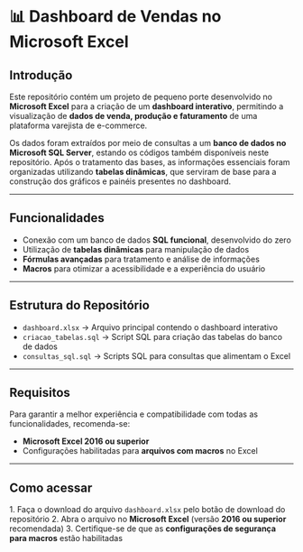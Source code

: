 # 📊 Dashboard de Vendas no Microsoft Excel

## Introdução

Este repositório contém um projeto de pequeno porte desenvolvido no **Microsoft Excel** para a criação de um **dashboard interativo**, permitindo a visualização de **dados de venda, produção e faturamento** de uma plataforma varejista de e-commerce.

Os dados foram extraídos por meio de consultas a um **banco de dados no Microsoft SQL Server**, estando os códigos também disponíveis neste repositório. Após o tratamento das bases, as informações essenciais foram organizadas utilizando **tabelas dinâmicas**, que serviram de base para a construção dos gráficos e painéis presentes no dashboard.

---

## Funcionalidades

- Conexão com um banco de dados **SQL funcional**, desenvolvido do zero  
- Utilização de **tabelas dinâmicas** para manipulação de dados  
- **Fórmulas avançadas** para tratamento e análise de informações  
- **Macros** para otimizar a acessibilidade e a experiência do usuário  

---

## Estrutura do Repositório

- `dashboard.xlsx` → Arquivo principal contendo o dashboard interativo  
- `criacao_tabelas.sql` → Script SQL para criação das tabelas do banco de dados  
- `consultas_sql.sql` → Scripts SQL para consultas que alimentam o Excel  

---

## Requisitos

Para garantir a melhor experiência e compatibilidade com todas as funcionalidades, recomenda-se:

- **Microsoft Excel 2016 ou superior**  
- Configurações habilitadas para **arquivos com macros** no Excel  

---

## Como acessar

1️. Faça o download do arquivo `dashboard.xlsx` pelo botão de download do repositório
2️. Abra o arquivo no **Microsoft Excel** (versão **2016 ou superior** recomendada)
3️. Certifique-se de que as **configurações de segurança para macros** estão habilitadas
